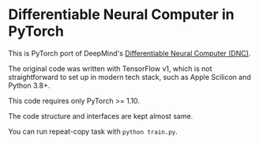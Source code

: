 # Differentiable Neural Computer in PyTorch

This is PyTorch port of DeepMind's [Differentiable Neural Computer (DNC)](https://github.com/deepmind/dnc).

The original code was written with TensorFlow v1, which is not straightforward to set up in modern tech stack, such as Apple Scilicon and Python 3.8+.

This code requires only PyTorch >= 1.10.

The code structure and interfaces are kept almost same.

You can run repeat-copy task with `python train.py`.

